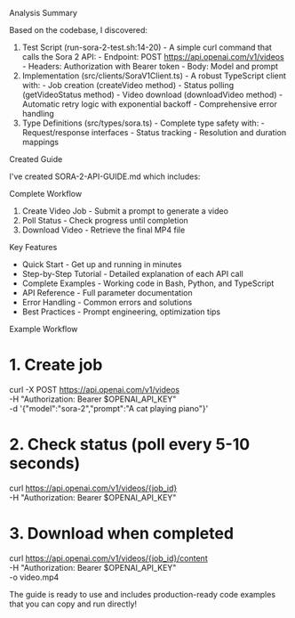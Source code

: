  Analysis Summary

  Based on the codebase, I discovered:

  1. Test Script (run-sora-2-test.sh:14-20) - A simple curl command that calls the Sora 2 API:
    - Endpoint: POST https://api.openai.com/v1/videos
    - Headers: Authorization with Bearer token
    - Body: Model and prompt
  2. Implementation (src/clients/SoraV1Client.ts) - A robust TypeScript client with:
    - Job creation (createVideo method)
    - Status polling (getVideoStatus method)
    - Video download (downloadVideo method)
    - Automatic retry logic with exponential backoff
    - Comprehensive error handling
  3. Type Definitions (src/types/sora.ts) - Complete type safety with:
    - Request/response interfaces
    - Status tracking
    - Resolution and duration mappings

  Created Guide

  I've created SORA-2-API-GUIDE.md which includes:

  Complete Workflow

  1. Create Video Job - Submit a prompt to generate a video
  2. Poll Status - Check progress until completion
  3. Download Video - Retrieve the final MP4 file

  Key Features

  - Quick Start - Get up and running in minutes
  - Step-by-Step Tutorial - Detailed explanation of each API call
  - Complete Examples - Working code in Bash, Python, and TypeScript
  - API Reference - Full parameter documentation
  - Error Handling - Common errors and solutions
  - Best Practices - Prompt engineering, optimization tips

  Example Workflow

  # 1. Create job
  curl -X POST https://api.openai.com/v1/videos \
    -H "Authorization: Bearer $OPENAI_API_KEY" \
    -d '{"model":"sora-2","prompt":"A cat playing piano"}'

  # 2. Check status (poll every 5-10 seconds)
  curl https://api.openai.com/v1/videos/{job_id} \
    -H "Authorization: Bearer $OPENAI_API_KEY"

  # 3. Download when completed
  curl https://api.openai.com/v1/videos/{job_id}/content \
    -H "Authorization: Bearer $OPENAI_API_KEY" \
    -o video.mp4

  The guide is ready to use and includes production-ready code examples that you can copy and run directly!
